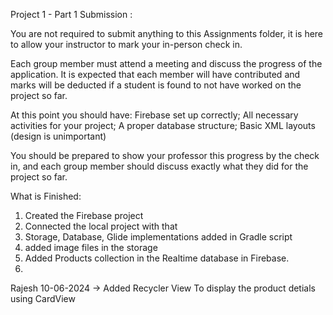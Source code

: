 Project 1  - Part 1 Submission :

You are not required to submit anything to this Assignments folder, it is here to allow your instructor to mark your in-person check in.

Each group member must attend a meeting and discuss the progress of the application. It is expected that each member will have contributed and marks will be deducted if a student is found to not have worked on the project so far.

At this point you should have: Firebase set up correctly; All necessary activities for your project; A proper database structure; Basic XML layouts (design is unimportant)

You should be prepared to show your professor this progress by the check in, and each group member should discuss exactly what they did for the project so far.

What is Finished:

1) Created the Firebase project
2) Connected the local project with that
3) Storage, Database, Glide implementations added in Gradle script
4) added image files in the storage
5) Added Products collection in the Realtime database in Firebase.
6) 


Rajesh
10-06-2024 -> Added Recycler View To display the product detials using CardView